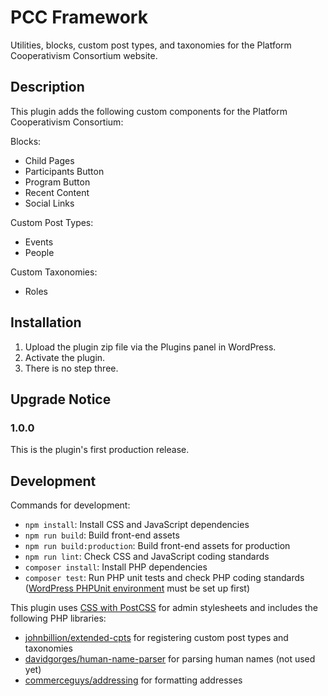 # PCC Framework #


Utilities, blocks, custom post types, and taxonomies for the Platform Cooperativism Consortium website.

## Description ##

This plugin adds the following custom components for the Platform Cooperativism Consortium:

Blocks:

* Child Pages
* Participants Button
* Program Button
* Recent Content
* Social Links

Custom Post Types:

* Events
* People

Custom Taxonomies:

* Roles

## Installation ##

1. Upload the plugin zip file via the Plugins panel in WordPress.
2. Activate the plugin.
3. There is no step three.


## Upgrade Notice ##
### 1.0.0 ###
This is the plugin's first production release.

## Development ##

Commands for development:

- `npm install`: Install CSS and JavaScript dependencies
- `npm run build`: Build front-end assets
- `npm run build:production`: Build front-end assets for production
- `npm run lint`: Check CSS and JavaScript coding standards
- `composer install`: Install PHP dependencies
- `composer test`: Run PHP unit tests and check PHP coding standards ([WordPress PHPUnit environment](https://make.wordpress.org/cli/handbook/plugin-unit-tests/) must be set up first)

This plugin uses [CSS with PostCSS](https://postcss.org/) for admin stylesheets and includes the following PHP libraries:

- [johnbillion/extended-cpts](https://github.com/johnbillion/extended-cpts) for registering custom post types and taxonomies
- [davidgorges/human-name-parser](https://github.com/davidgorges/HumanNameParser.php) for parsing human names (not used yet)
- [commerceguys/addressing](https://github.com/commerceguys/addressing) for formatting addresses
